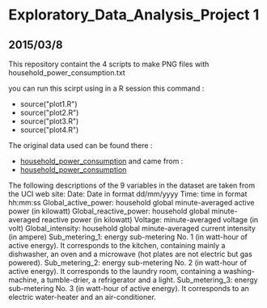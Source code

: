 # Exploratory_Data_Analysis_Project 1 
## 2015/03/8

This repository containt the 4 scripts to make PNG files with household_power_consumption.txt

you can run this scirpt using in a R session this command : 
- source("plot1.R") 
- source("plot2.R") 
- source("plot3.R") 
- source("plot4.R") 

The original data used can be found there :
* <a href="https://d396qusza40orc.cloudfront.net/exdata%2Fdata%2Fhousehold_power_consumption.zip">household_power_consumption</a>
and came from :
* <a href="https://archive.ics.uci.edu/ml/datasets/Individual+household+electric+power+consumption">household_power_consumption</a>

The following descriptions of the 9 variables in the dataset are taken from the UCI web site:
    Date: Date in format dd/mm/yyyy
    Time: time in format hh:mm:ss
    Global_active_power: household global minute-averaged active power (in kilowatt)
    Global_reactive_power: household global minute-averaged reactive power (in kilowatt)
    Voltage: minute-averaged voltage (in volt)
    Global_intensity: household global minute-averaged current intensity (in ampere)
    Sub_metering_1: energy sub-metering No. 1 (in watt-hour of active energy). It corresponds to the kitchen, containing mainly a dishwasher, an oven and a microwave (hot plates are not electric but gas powered).
    Sub_metering_2: energy sub-metering No. 2 (in watt-hour of active energy). It corresponds to the laundry room, containing a washing-machine, a tumble-drier, a refrigerator and a light.
    Sub_metering_3: energy sub-metering No. 3 (in watt-hour of active energy). It corresponds to an electric water-heater and an air-conditioner.
